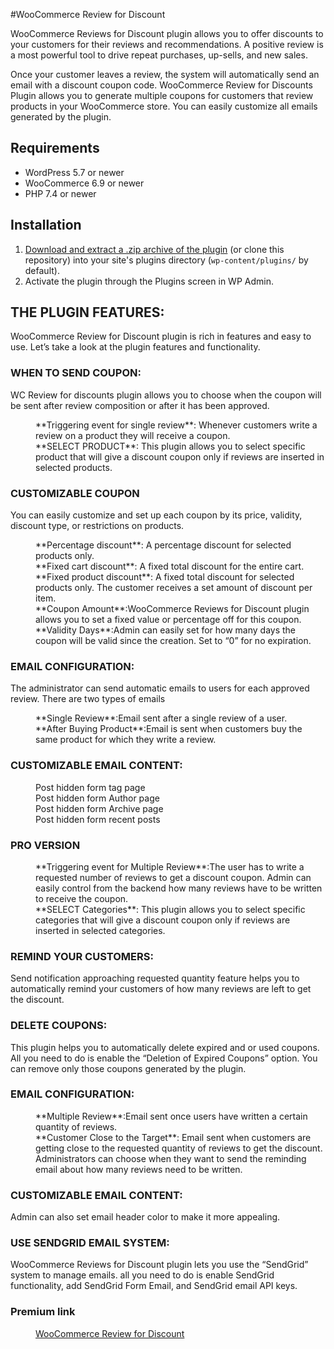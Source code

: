 #WooCommerce Review for Discount 

WooCommerce Reviews for Discount plugin allows you to offer discounts to your customers for their reviews and recommendations. A positive review is a most powerful tool to drive repeat purchases, up-sells, and new sales.

Once your customer leaves a review, the system will automatically send an email with a discount coupon code. WooCommerce Review for Discounts Plugin allows you to generate multiple coupons for customers that review products in your WooCommerce store. You can easily customize all emails generated by the plugin.

## Requirements

* WordPress 5.7 or newer
* WooCommerce 6.9 or newer
* PHP 7.4 or newer

## Installation

1. [Download and extract a .zip archive of the plugin](https://downloads.wordpress.org/plugin/review-for-discount.zip) (or clone this repository) into your site's plugins directory (`wp-content/plugins/` by default).
2. Activate the plugin through the Plugins screen in WP Admin.

## THE PLUGIN FEATURES:

WooCommerce Review for Discount plugin is rich in features and easy to use. Let’s take a look at the plugin features and functionality.

### WHEN TO SEND COUPON:

WC Review for discounts plugin allows you to choose when the coupon will be sent after review composition or after it has been approved.
<dl>
    <dd> **Triggering event for single review**: Whenever customers write a review on a product they will receive a coupon.</dd>
    <dd>**SELECT PRODUCT**: This plugin allows you to select specific product that will give a discount coupon only if reviews are inserted in selected products.</dd>
</dl>

### CUSTOMIZABLE COUPON

You can easily customize and set up each coupon by its price, validity, discount type, or restrictions on products.
<dl>
    <dd>**Percentage discount**: A percentage discount for selected products only.</dd>
    <dd>**Fixed cart discount**: A fixed total discount for the entire cart.</dd>
    <dd>**Fixed product discount**: A fixed total discount for selected products only. The customer receives a set amount of discount per item.</dd>
    <dd>**Coupon Amount**:WooCommerce Reviews for Discount plugin allows you to set a fixed value or percentage off for this coupon.</dd>
    <dd>**Validity Days**:Admin can easily set for how many days the coupon will be valid since the creation. Set to “0” for no expiration.</dd>
</dl>

### EMAIL CONFIGURATION:

The administrator can send automatic emails to users for each approved review. There are two types of emails
<dl>
    <dd>**Single Review**:Email sent after a single review of a user.</dd>
    <dd>**After Buying Product**:Email is sent when customers buy the same product for which they write a review.</dd>
</dl>

### CUSTOMIZABLE EMAIL CONTENT:
<dl>
    <dd>Post hidden form tag page</dd>
    <dd>Post hidden form Author page</dd>
    <dd>Post hidden form Archive page</dd>
    <dd>Post hidden form recent posts</dd>
</dl>

### PRO VERSION
<dl>
    <dd> **Triggering event for Multiple Review**:The user has to write a requested number of reviews to get a discount coupon. Admin can easily control from the backend how many reviews have to be written to receive the coupon.</dd>
    <dd> **SELECT Categories**: This plugin allows you to select specific categories that will give a discount coupon only if reviews are inserted in selected categories.</dd>
</dl>

### REMIND YOUR CUSTOMERS:

Send notification approaching requested quantity feature helps you to automatically remind your customers of how many reviews are left to get the discount.

### DELETE COUPONS:

This plugin helps you to automatically delete expired and or used coupons. All you need to do is enable the “Deletion of Expired Coupons” option. You can remove only those coupons generated by the plugin.

### EMAIL CONFIGURATION:
<dl>
    <dd> **Multiple Review**:Email sent once users have written a certain quantity of reviews.</dd>
    <dd> **Customer Close to the Target**: Email sent when customers are getting close to the requested quantity of reviews to get the discount. Administrators can choose when they want to send the reminding email about how many reviews need to be written.</dd>
</dd>

### CUSTOMIZABLE EMAIL CONTENT:
Admin can also set email header color to make it more appealing.

### USE SENDGRID EMAIL SYSTEM:
WooCommerce Reviews for Discount plugin lets you use the “SendGrid” system to manage emails. all you need to do is enable SendGrid functionality, add SendGrid Form Email, and SendGrid email API keys.

### Premium link
<dl>
    <dd><a href="https://codecanyon.net/item/woocommerce-reviews-for-discount/33142777">WooCommerce Review for Discount</a></dd>
</dl>

